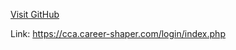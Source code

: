 [Visit GitHub](https://cca.career-shaper.com/login/index.php)


Link: https://cca.career-shaper.com/login/index.php